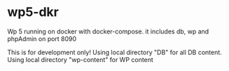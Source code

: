 # wp5-dkr
Wp 5 running on docker with docker-compose. it includes db, wp and phpAdmin on port 8090

This is for development only!
Using local directory "DB" for all DB content.
Using local directory "wp-content" for WP content
